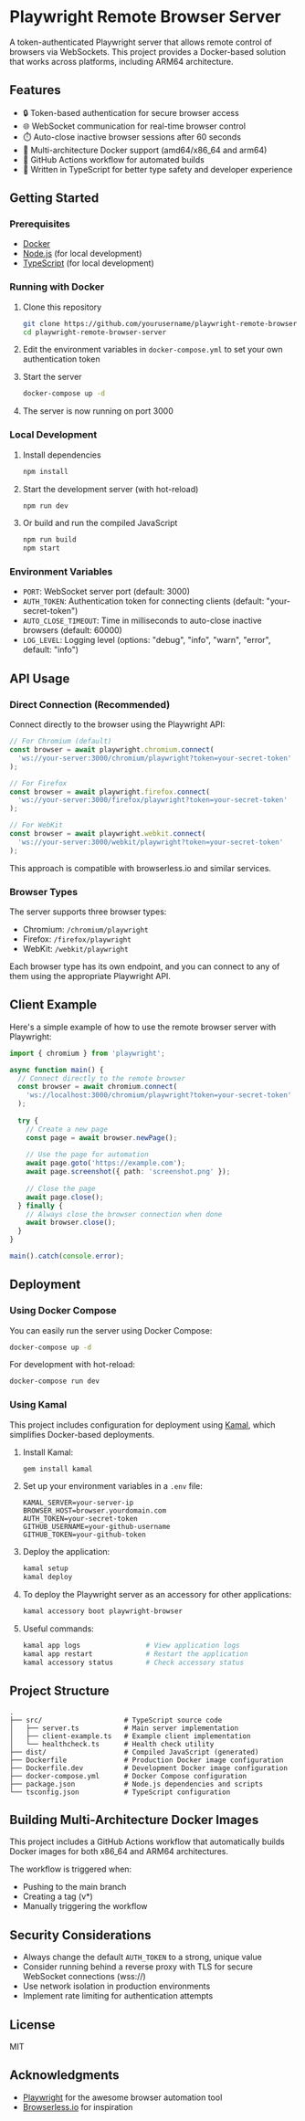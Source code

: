 # Playwright Remote Browser Server

A token-authenticated Playwright server that allows remote control of browsers via WebSockets. This project provides a Docker-based solution that works across platforms, including ARM64 architecture.

## Features

- 🔒 Token-based authentication for secure browser access
- 🌐 WebSocket communication for real-time browser control
- ⏱️ Auto-close inactive browser sessions after 60 seconds
- 🐳 Multi-architecture Docker support (amd64/x86_64 and arm64)
- 🚀 GitHub Actions workflow for automated builds
- 📝 Written in TypeScript for better type safety and developer experience

## Getting Started

### Prerequisites

- [Docker](https://docs.docker.com/get-docker/)
- [Node.js](https://nodejs.org/) (for local development)
- [TypeScript](https://www.typescriptlang.org/) (for local development)

### Running with Docker

1. Clone this repository
   ```bash
   git clone https://github.com/yourusername/playwright-remote-browser-server.git
   cd playwright-remote-browser-server
   ```

2. Edit the environment variables in `docker-compose.yml` to set your own authentication token

3. Start the server
   ```bash
   docker-compose up -d
   ```

4. The server is now running on port 3000

### Local Development

1. Install dependencies
   ```bash
   npm install
   ```

2. Start the development server (with hot-reload)
   ```bash
   npm run dev
   ```

3. Or build and run the compiled JavaScript
   ```bash
   npm run build
   npm start
   ```

### Environment Variables

- `PORT`: WebSocket server port (default: 3000)
- `AUTH_TOKEN`: Authentication token for connecting clients (default: "your-secret-token")
- `AUTO_CLOSE_TIMEOUT`: Time in milliseconds to auto-close inactive browsers (default: 60000)
- `LOG_LEVEL`: Logging level (options: "debug", "info", "warn", "error", default: "info")

## API Usage

### Direct Connection (Recommended)

Connect directly to the browser using the Playwright API:

```typescript
// For Chromium (default)
const browser = await playwright.chromium.connect(
  'ws://your-server:3000/chromium/playwright?token=your-secret-token'
);

// For Firefox
const browser = await playwright.firefox.connect(
  'ws://your-server:3000/firefox/playwright?token=your-secret-token'
);

// For WebKit
const browser = await playwright.webkit.connect(
  'ws://your-server:3000/webkit/playwright?token=your-secret-token'
);
```

This approach is compatible with browserless.io and similar services.

### Browser Types

The server supports three browser types:
- Chromium: `/chromium/playwright`
- Firefox: `/firefox/playwright`
- WebKit: `/webkit/playwright`

Each browser type has its own endpoint, and you can connect to any of them using the appropriate Playwright API.

## Client Example

Here's a simple example of how to use the remote browser server with Playwright:

```typescript
import { chromium } from 'playwright';

async function main() {
  // Connect directly to the remote browser
  const browser = await chromium.connect(
    'ws://localhost:3000/chromium/playwright?token=your-secret-token'
  );
  
  try {
    // Create a new page
    const page = await browser.newPage();
    
    // Use the page for automation
    await page.goto('https://example.com');
    await page.screenshot({ path: 'screenshot.png' });
    
    // Close the page
    await page.close();
  } finally {
    // Always close the browser connection when done
    await browser.close();
  }
}

main().catch(console.error);
```

## Deployment

### Using Docker Compose

You can easily run the server using Docker Compose:

```bash
docker-compose up -d
```

For development with hot-reload:

```bash
docker-compose run dev
```

### Using Kamal

This project includes configuration for deployment using [Kamal](https://kamal-deploy.org/), which simplifies Docker-based deployments.

1. Install Kamal:
   ```bash
   gem install kamal
   ```

2. Set up your environment variables in a `.env` file:
   ```
   KAMAL_SERVER=your-server-ip
   BROWSER_HOST=browser.yourdomain.com
   AUTH_TOKEN=your-secret-token
   GITHUB_USERNAME=your-github-username
   GITHUB_TOKEN=your-github-token
   ```

3. Deploy the application:
   ```bash
   kamal setup
   kamal deploy
   ```

4. To deploy the Playwright server as an accessory for other applications:
   ```bash
   kamal accessory boot playwright-browser
   ```

5. Useful commands:
   ```bash
   kamal app logs                # View application logs
   kamal app restart             # Restart the application
   kamal accessory status        # Check accessory status
   ```

## Project Structure

```
.
├── src/                    # TypeScript source code
│   ├── server.ts           # Main server implementation
│   ├── client-example.ts   # Example client implementation
│   └── healthcheck.ts      # Health check utility
├── dist/                   # Compiled JavaScript (generated)
├── Dockerfile              # Production Docker image configuration
├── Dockerfile.dev          # Development Docker image configuration
├── docker-compose.yml      # Docker Compose configuration
├── package.json            # Node.js dependencies and scripts
└── tsconfig.json           # TypeScript configuration
```

## Building Multi-Architecture Docker Images

This project includes a GitHub Actions workflow that automatically builds Docker images for both x86_64 and ARM64 architectures.

The workflow is triggered when:
- Pushing to the main branch
- Creating a tag (v*)
- Manually triggering the workflow

## Security Considerations

- Always change the default `AUTH_TOKEN` to a strong, unique value
- Consider running behind a reverse proxy with TLS for secure WebSocket connections (wss://)
- Use network isolation in production environments
- Implement rate limiting for authentication attempts

## License

MIT

## Acknowledgments

- [Playwright](https://playwright.dev/) for the awesome browser automation tool
- [Browserless.io](https://browserless.io/) for inspiration
